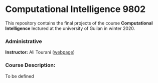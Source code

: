# Computational Intelligence 9802
This repository contains the final projects of the course **Computational Intelligence** lectured at the university of Guilan in winter 2020.

### Administrative
**Instructor:** Ali Tourani ([webpage](http://alitourani.ir/ "webpage"))

### Course Description:
To be defined
